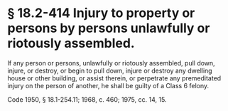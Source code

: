 # § 18.2-414 Injury to property or persons by persons unlawfully or riotously assembled.

<p>If any person or persons, unlawfully or riotously assembled, pull down, injure, or destroy, or begin to pull down, injure or destroy any dwelling house or other building, or assist therein, or perpetrate any premeditated injury on the person of another, he shall be guilty of a Class 6 felony.</p><p>Code 1950, § 18.1-254.11; 1968, c. 460; 1975, cc. 14, 15.</p>